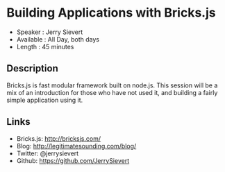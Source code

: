 Building Applications with Bricks.js
========================

* Speaker   : Jerry Sievert
* Available : All Day, both days
* Length    : 45 minutes

Description
-----------

Bricks.js is fast modular framework built on node.js.  This session will be a mix of an introduction for those who have not used it, and building a fairly simple application using it.


Links
-----

* Bricks.js: http://bricksjs.com/
* Blog: http://legitimatesounding.com/blog/
* Twitter: @jerrysievert
* Github: https://github.com/JerrySievert
